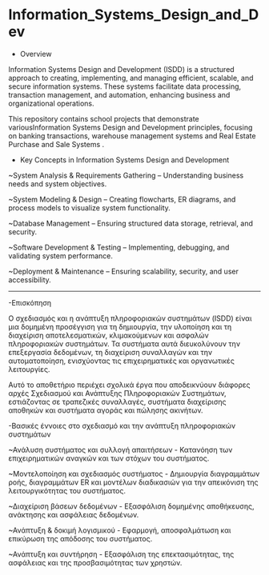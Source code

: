 # Information_Systems_Design_and_Dev


- Overview
  
Information Systems Design and Development (ISDD) is a structured approach to creating, implementing, and managing efficient, scalable, and secure information systems. These systems facilitate data processing, transaction management, and automation, enhancing business and organizational operations.

This repository contains school projects that demonstrate variousInformation Systems Design and Development principles, focusing on banking transactions, warehouse management systems and Real Estate Purchase and Sale Systems .

- Key Concepts in Information Systems Design and Development 
  
 ~System Analysis & Requirements Gathering – Understanding business needs and system objectives.
 
 ~System Modeling & Design – Creating flowcharts, ER diagrams, and process models to visualize system functionality.
 
 ~Database Management – Ensuring structured data storage, retrieval, and security.
 
 ~Software Development & Testing – Implementing, debugging, and validating system performance.
 
 ~Deployment & Maintenance – Ensuring scalability, security, and user accessibility.
 
---------------------------------------------------------------------------------------------------------------
-Επισκόπηση

Ο σχεδιασμός και η ανάπτυξη πληροφοριακών συστημάτων (ISDD) είναι μια δομημένη προσέγγιση για τη δημιουργία, την υλοποίηση και τη διαχείριση αποτελεσματικών, κλιμακούμενων και ασφαλών πληροφοριακών συστημάτων. Τα συστήματα αυτά διευκολύνουν την επεξεργασία δεδομένων, τη διαχείριση συναλλαγών και την αυτοματοποίηση, ενισχύοντας τις επιχειρηματικές και οργανωτικές λειτουργίες.

Αυτό το αποθετήριο περιέχει σχολικά έργα που αποδεικνύουν διάφορες αρχές Σχεδιασμού και Ανάπτυξης Πληροφοριακών Συστημάτων, εστιάζοντας σε τραπεζικές συναλλαγές, συστήματα διαχείρισης αποθηκών και συστήματα αγοράς και πώλησης ακινήτων.

-Βασικές έννοιες στο σχεδιασμό και την ανάπτυξη πληροφοριακών συστημάτων

~Ανάλυση συστήματος και συλλογή απαιτήσεων - Κατανόηση των επιχειρηματικών αναγκών και των στόχων του συστήματος.

~Μοντελοποίηση και σχεδιασμός συστήματος - Δημιουργία διαγραμμάτων ροής, διαγραμμάτων ER και μοντέλων διαδικασιών για την απεικόνιση της λειτουργικότητας του συστήματος.

~Διαχείριση βάσεων δεδομένων - Εξασφάλιση δομημένης αποθήκευσης, ανάκτησης και ασφάλειας δεδομένων.

~Ανάπτυξη & δοκιμή λογισμικού - Εφαρμογή, αποσφαλμάτωση και επικύρωση της απόδοσης του συστήματος.

~Ανάπτυξη και συντήρηση - Εξασφάλιση της επεκτασιμότητας, της ασφάλειας και της προσβασιμότητας των χρηστών.
